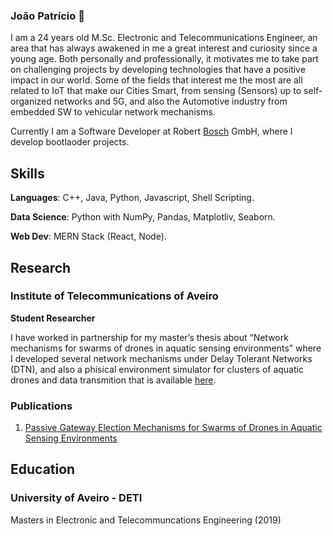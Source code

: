 ### João Patrício 👋

I am a 24 years old M.Sc. Electronic and Telecommunications Engineer, an area that has always
awakened in me a great interest and curiosity since a young age. Both personally and professionally, it motivates
me to take part on challenging projects by developing technologies that have a positive impact in our world.
Some of the fields that interest me the most are all related to IoT that make our Cities Smart, from sensing
(Sensors) up to self-organized networks and 5G, and also the Automotive industry from embedded SW to
vehicular network mechanisms. 

Currently I am a Software Developer at Robert [Bosch](https://www.bosch.com/) GmbH, where I develop bootlaoder projects.

## Skills
**Languages**: C++, Java, Python, Javascript, Shell Scripting.

**Data Science**: Python with NumPy, Pandas, Matplotliv, Seaborn.

**Web Dev**: MERN Stack (React, Node).

## Research

### Institute of Telecommunications of Aveiro
**Student Researcher**

I have worked in partnership for my master’s thesis about
“Network mechanisms for swarms of drones in aquatic sensing
environments” where I developed several network mechanisms under Delay Tolerant Networks (DTN), and also a phisical environment simulator for clusters of aquatic drones and data transmition that is available [here](https://github.com/joaobcpatricio/OPAQS).

### Publications
1. [Passive Gateway Election Mechanisms for Swarms of Drones in Aquatic Sensing Environments](https://ieeexplore.ieee.org/document/9239468)

## Education
### University of Aveiro - DETI
Masters in Electronic and Telecommuncations Engineering (2019)

<!--
**joaobcpatricio/joaobcpatricio** is a ✨ _special_ ✨ repository because its `README.md` (this file) appears on your GitHub profile.

Here are some ideas to get you started:

- 🔭 I’m currently working on ...
- 🌱 I’m currently learning ...
- 👯 I’m looking to collaborate on ...
- 🤔 I’m looking for help with ...
- 💬 Ask me about ...
- 📫 How to reach me: ...
- 😄 Pronouns: ...
- ⚡ Fun fact: ...
-->

